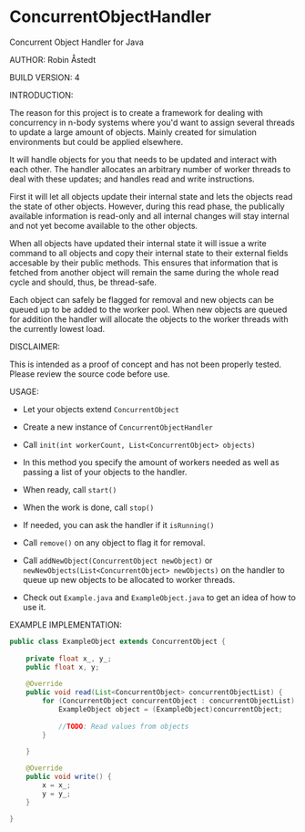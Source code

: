 # ConcurrentObjectHandler
Concurrent Object Handler for Java

AUTHOR: Robin Åstedt

BUILD VERSION: 4

INTRODUCTION:

The reason for this project is to create a framework for dealing with concurrency in n-body systems where you'd want to assign several threads to update a large amount of objects.
Mainly created for simulation environments but could be applied elsewhere.

It will handle objects for you that needs to be updated and interact with each other. The handler allocates an arbitrary number of worker threads to deal with these updates; and handles read and write instructions.

First it will let all objects update their internal state and lets the objects read the state of other objects. However, during this read phase, the publically available information is read-only and all internal changes will stay internal and not yet become available to the other objects.

When all objects have updated their internal state it will issue a write command to all objects and copy their internal state to their external fields accesable by their public methods. This ensures that information that is fetched from another object will remain the same during the whole read cycle and should, thus, be thread-safe.

Each object can safely be flagged for removal and new objects can be queued up to be added to the worker pool. When new objects are queued for addition the handler will allocate the objects to the worker threads with the currently lowest load.



DISCLAIMER:

This is intended as a proof of concept and has not been properly tested. Please review the source code before use.

USAGE:

 * Let your objects extend ```ConcurrentObject```

 * Create a new instance of ```ConcurrentObjectHandler```

 * Call ```init(int workerCount, List<ConcurrentObject> objects)```

 * In this method you specify the amount of workers needed
   as well as passing a list of your objects to the handler.

 * When ready, call ```start()```

 * When the work is done, call ```stop()```
 
 * If needed, you can ask the handler if it ```isRunning()```
 
 * Call ```remove()``` on any object to flag it for removal.
 
 * Call ```addNewObject(ConcurrentObject newObject)``` or ```newNewObjects(List<ConcurrentObject> newObjects)``` on the handler to queue up new objects to be allocated to worker threads.
 
 * Check out ```Example.java``` and ```ExampleObject.java``` to get an idea of how to use it.


EXAMPLE IMPLEMENTATION:

```java
public class ExampleObject extends ConcurrentObject {
    
    private float x_, y_;
    public float x, y;
    
    @Override
    public void read(List<ConcurrentObject> concurrentObjectList) {
        for (ConcurrentObject concurrentObject : concurrentObjectList) {
            ExampleObject object = (ExampleObject)concurrentObject;
            
            //TODO: Read values from objects
        }
        
    }

    @Override
    public void write() {
        x = x_;
        y = y_;
    }
    
}
```



